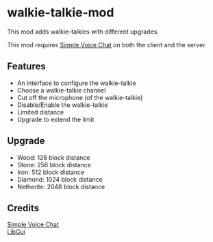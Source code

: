 # walkie-talkie-mod
This mod adds walkie-talkies with different upgrades.

This mod requires [Simple Voice Chat](https://modrinth.com/plugin/simple-voice-chat) on both the client and the server.

## Features
+ An interface to configure the walkie-talkie
+ Choose a walkie-talkie channel
+ Cut off the microphone (of the walkie-talkie)
+ Disable/Enable the walkie-talkie
+ Limited distance
+ Upgrade to extend the limit
## Upgrade
+ Wood: 128 block distance
+ Stone: 256 block distance
+ Iron: 512 block distance
+ Diamond: 1024 block distance
+ Netherite: 2048 block distance
## Credits
[Simple Voice Chat](https://modrinth.com/plugin/simple-voice-chat)\
[LibGui](https://github.com/CottonMC/LibGui)
